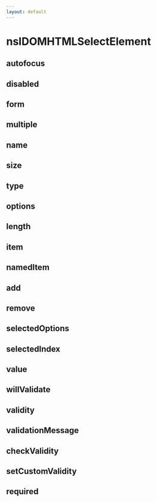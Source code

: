 ```yaml
---
layout: default
---
```


# nsIDOMHTMLSelectElement #

## autofocus ##

## disabled ##

## form ##

## multiple ##

## name ##

## size ##

## type ##

## options ##

## length ##

## item ##

## namedItem ##

## add ##

## remove ##

## selectedOptions ##

## selectedIndex ##

## value ##

## willValidate ##

## validity ##

## validationMessage ##

## checkValidity ##

## setCustomValidity ##

## required ##
